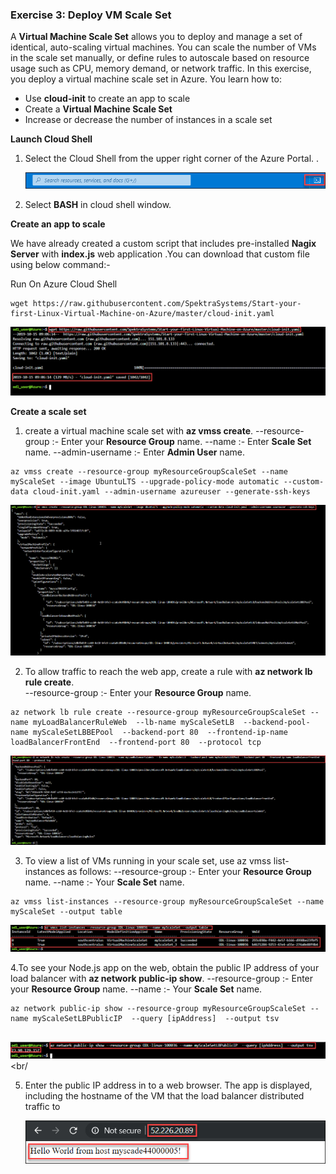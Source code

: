 ### Exercise 3: Deploy VM Scale Set

A **Virtual Machine Scale Set** allows you to deploy and manage a set of identical, auto-scaling virtual machines. You can scale the number of VMs in the scale set manually, or define rules to autoscale based on resource usage such as CPU, memory demand, or network traffic. In this exercise, you deploy a virtual machine scale set in Azure. You learn how to:<br/>

- Use **cloud-init** to create an app to scale<br/>
- Create a **Virtual Machine Scale Set**<br/>
- Increase or decrease the number of instances in a scale set<br/>

**Launch Cloud Shell**

1. Select the Cloud Shell from the upper right corner of the Azure Portal. .<br/>

   <img src="images/azureclisign.png"/><br/>

2. Select **BASH** in cloud shell window.<br/>


**Create an app to scale** <br/>

 We have already created a custom script that includes pre-installed **Nagix Server** with **index.js** web application .You can download that custom file using below command:-

Run On Azure Cloud Shell<br/>
```
wget https://raw.githubusercontent.com/SpektraSystems/Start-your-first-Linux-Virtual-Machine-on-Azure/master/cloud-init.yaml
```

<img src="images/wgetp.png "/><br/>


**Create a scale set** <br/>

1. create a virtual machine scale set with **az vmss create**. 
     --resource-group :- Enter your **Resource Group** name.
     --name :- Enter **Scale Set** name.
     --admin-username :- Enter **Admin User** name.

```
az vmss create --resource-group myResourceGroupScaleSet --name myScaleSet --image UbuntuLTS --upgrade-policy-mode automatic --custom-data cloud-init.yaml --admin-username azureuser --generate-ssh-keys
```

   <img src="images/vmss.png "/><br/>   

  
  2. To allow traffic to reach the web app, create a rule with **az network lb rule create**.<br/>
       --resource-group :- Enter your **Resource Group** name.
 ```
az network lb rule create --resource-group myResourceGroupScaleSet --name myLoadBalancerRuleWeb  --lb-name myScaleSetLB  --backend-pool-name myScaleSetLBBEPool  --backend-port 80  --frontend-ip-name loadBalancerFrontEnd  --frontend-port 80  --protocol tcp
  ```
  
  <img src="images/loadbalncer.png "/><br/>
   
  
  3. To view a list of VMs running in your scale set, use az vmss list-instances as follows:
     --resource-group :- Enter your **Resource Group** name.
     --name :- Your **Scale Set** name.
  ```
az vmss list-instances --resource-group myResourceGroupScaleSet --name myScaleSet --output table 
  ```
  
   <img src="images/instance.png"/><br/>
   
   
4.To see your Node.js app on the web, obtain the public IP address of your load balancer with **az network public-ip show**.
  --resource-group :- Enter your **Resource Group** name.
  --name :- Your **Scale Set** name.
  ```
  az network public-ip show --resource-group myResourceGroupScaleSet --name myScaleSetLBPublicIP  --query [ipAddress]  --output tsv
    
  ``` 
   
   <img src="images/publicipdisplay.png"/><br/
   
   
  5. Enter the public IP address in to a web browser. The app is displayed, including the hostname of the VM that the load balancer          distributed traffic to <br/>
  
     <img src="images/output.png"/><br/>
